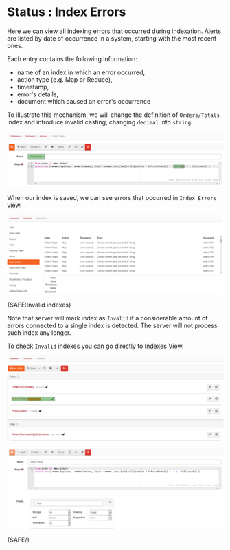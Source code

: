 # Status : Index Errors

Here we can view all indexing errors that occurred during indexation. Alerts are listed by date of occurrence in a system, starting with the most recent ones.

Each entry contains the following information:

- name of an index in which an error occurred,
- action type (e.g. Map or Reduce),
- timestamp,
- error's details,
- document which caused an error's occurrence

To illustrate this mechanism, we will change the definition of `Orders/Totals` index and introduce invalid casting, changing `decimal` into `string`.

![Figure 1. Studio. Status. Index Errors. Index definition change.](images/status-index_errors-1.png)

When our index is saved, we can see errors that occurred in `Index Errors` view.

![Figure 2. Studio. Status. Index Errors. List of errors.](images/status-index_errors-2.png)

{SAFE:Invalid indexes}

Note that server will mark index as `Invalid` if a considerable amount of errors connected to a single index is detected. The server will not process such index any longer.


To check `Invalid` indexes you can go directly to [Indexes View](../../overview/indexes/indexes-view).

![Figure 3. Studio. Status. Index Errors. Invalid indexes.](images/status-index_errors-3.png)

![Figure 4. Studio. Status. Index Errors. Invalid indexes.](images/status-index_errors-4.png)

{SAFE/}